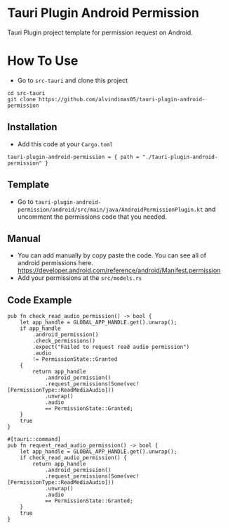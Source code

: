 # Tauri Plugin Android Permission
Tauri Plugin project template for permission request on Android.

# How To Use
- Go to `src-tauri` and clone this project
```
cd src-tauri
git clone https://github.com/alvindimas05/tauri-plugin-android-permission
```
## Installation
- Add this code at your `Cargo.toml`
```
tauri-plugin-android-permission = { path = "./tauri-plugin-android-permission" }
```

## Template
- Go to `tauri-plugin-android-permission/android/src/main/java/AndroidPermissionPlugin.kt` and uncomment the permissions code that you needed.

## Manual
- You can add manually by copy paste the code. You can see all of android permissions here. 
https://developer.android.com/reference/android/Manifest.permission
- Add your permissions at the `src/models.rs`

## Code Example
```
pub fn check_read_audio_permission() -> bool {
    let app_handle = GLOBAL_APP_HANDLE.get().unwrap();
    if app_handle
        .android_permission()
        .check_permissions()
        .expect("Failed to request read audio permission")
        .audio
        != PermissionState::Granted
    {
        return app_handle
            .android_permission()
            .request_permissions(Some(vec![PermissionType::ReadMediaAudio]))
            .unwrap()
            .audio
            == PermissionState::Granted;
    }
    true
}

#[tauri::command]
pub fn request_read_audio_permission() -> bool {
    let app_handle = GLOBAL_APP_HANDLE.get().unwrap();
    if check_read_audio_permission() {
        return app_handle
            .android_permission()
            .request_permissions(Some(vec![PermissionType::ReadMediaAudio]))
            .unwrap()
            .audio
            == PermissionState::Granted;
    }
    true
}
```
